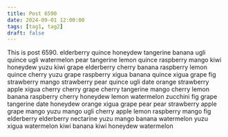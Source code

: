 ```yaml
---
title: Post 6590
date: 2024-09-01 12:00:00
tags: [tag1, tag2]
draft: false
---
```

This is post 6590.
elderberry
quince
honeydew
tangerine
banana
ugli
quince
ugli
watermelon
pear
tangerine
lemon
quince
raspberry
mango
kiwi
honeydew
yuzu
kiwi
grape
elderberry
cherry
banana
raspberry
lemon
quince
cherry
yuzu
grape
raspberry
xigua
banana
quince
xigua
grape
fig
strawberry
mango
strawberry
pear
quince
ugli
date
orange
strawberry
apple
xigua
cherry
cherry
grape
cherry
tangerine
mango
cherry
lemon
banana
raspberry
cherry
honeydew
lemon
watermelon
zucchini
fig
grape
tangerine
date
honeydew
orange
xigua
grape
pear
pear
strawberry
apple
grape
mango
yuzu
mango
ugli
cherry
apple
lemon
raspberry
mango
fig
elderberry
elderberry
nectarine
yuzu
mango
banana
watermelon
yuzu
xigua
watermelon
kiwi
banana
kiwi
honeydew
watermelon
